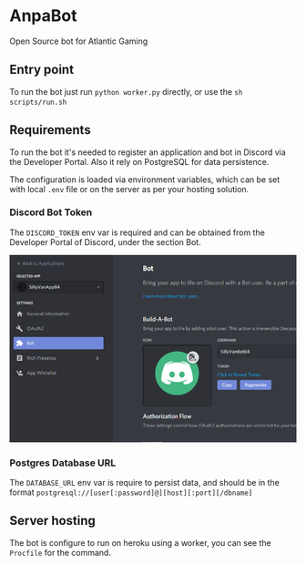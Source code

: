 # AnpaBot

Open Source bot for Atlantic Gaming

## Entry point

To run the bot just run `python worker.py` directly, or use the `sh scripts/run.sh`

## Requirements

To run the bot it's needed to register an application and bot in Discord via the Developer Portal.
Also it rely on PostgreSQL for data persistence.

The configuration is loaded via environment variables, which can be set with local `.env` file or on the server as per your hosting solution.

### Discord Bot Token

The `DISCORD_TOKEN` env var is required and can be obtained from the Developer Portal of Discord, under the section Bot.

![DISCORD_TOKEN](docs/images/DISCORD_TOKEN.png)

### Postgres Database URL

The `DATABASE_URL` env var is require to persist data, and should be in the format `postgresql://[user[:password]@][host][:port][/dbname]`


## Server hosting

The bot is configure to run on heroku using a worker, you can see the `Procfile` for the command.
